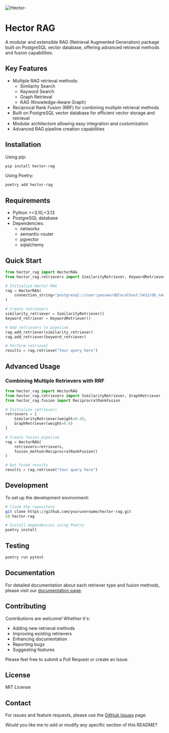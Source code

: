 
![Hector-](https://github.com/user-attachments/assets/05707bb7-2c4d-42f0-9397-d950308623ba)

# Hector RAG

A modular and extensible RAG (Retrieval Augmented Generation) package built on PostgreSQL vector database, offering advanced retrieval methods and fusion capabilities.

## Key Features

- Multiple RAG retrieval methods:
  - Similarity Search
  - Keyword Search
  - Graph Retrieval
  - KAG (Knowledge-Aware Graph)
- Reciprocal Rank Fusion (RRF) for combining multiple retrieval methods
- Built on PostgreSQL vector database for efficient vector storage and retrieval
- Modular architecture allowing easy integration and customization
- Advanced RAG pipeline creation capabilities

## Installation

Using pip:
```bash
pip install hector-rag
```

Using Poetry:
```bash
poetry add hector-rag
```

## Requirements

- Python >=3.10,<3.13
- PostgreSQL database
- Dependencies:
  - networkx
  - semantic-router
  - pgvector
  - sqlalchemy

## Quick Start

```python
from hector_rag import HectorRAG
from hector_rag.retrievers import SimilarityRetriever, KeywordRetriever

# Initialize Hector RAG
rag = HectorRAG(
    connection_string="postgresql://user:password@localhost:5432/db_name"
)

# Create retrievers
similarity_retriever = SimilarityRetriever()
keyword_retriever = KeywordRetriever()

# Add retrievers to pipeline
rag.add_retriever(similarity_retriever)
rag.add_retriever(keyword_retriever)

# Perform retrieval
results = rag.retrieve("Your query here")
```

## Advanced Usage

### Combining Multiple Retrievers with RRF

```python
from hector_rag import HectorRAG
from hector_rag.retrievers import SimilarityRetriever, GraphRetriever
from hector_rag.fusion import ReciprocralRankFusion

# Initialize retrievers
retrievers = [
    SimilarityRetriever(weight=0.4),
    GraphRetriever(weight=0.6)
]

# Create fusion pipeline
rag = HectorRAG(
    retrievers=retrievers,
    fusion_method=ReciprocralRankFusion()
)

# Get fused results
results = rag.retrieve("Your query here")
```

## Development

To set up the development environment:

```bash
# Clone the repository
git clone https://github.com/yourusername/hector-rag.git
cd hector-rag

# Install dependencies using Poetry
poetry install
```

## Testing

```bash
poetry run pytest
```

## Documentation

For detailed documentation about each retriever type and fusion methods, please visit our [documentation page](link-to-docs).

## Contributing

Contributions are welcome! Whether it's:
- Adding new retrieval methods
- Improving existing retrievers
- Enhancing documentation
- Reporting bugs
- Suggesting features

Please feel free to submit a Pull Request or create an Issue.

## License

MIT License

## Contact

For issues and feature requests, please use the [GitHub Issues](link-to-issues) page.

Would you like me to add or modify any specific section of this README?
